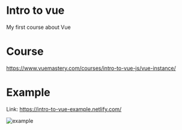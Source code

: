 # Intro to vue
My first course about Vue

# Course
https://www.vuemastery.com/courses/intro-to-vue-js/vue-instance/

# Example

Link: 
https://intro-to-vue-example.netlify.com/

![example](https://firebasestorage.googleapis.com/v0/b/vue-mastery.appspot.com/o/flamelink%2Fmedia%2F1578365059649_0.gif?alt=media&token=cbde36f7-8aff-4ed0-a72f-eae0462814bc)